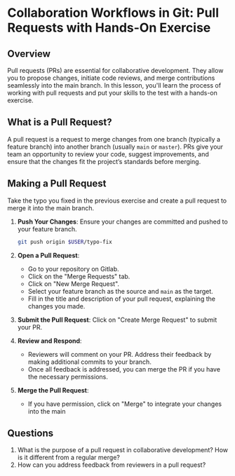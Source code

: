# Collaboration Workflows in Git: Pull Requests with Hands-On Exercise

## Overview
Pull requests (PRs) are essential for collaborative development. They allow you to propose changes, initiate code reviews, and merge contributions seamlessly into the main branch. In this lesson, you'll learn the process of working with pull requests and put your skills to the test with a hands-on exercise.

## What is a Pull Request?
A pull request is a request to merge changes from one branch (typically a feature branch) into another branch (usually `main` or `master`). PRs give your team an opportunity to review your code, suggest improvements, and ensure that the changes fit the project’s standards before merging.

## Making a Pull Request

Take the typo you fixed in the previous exercise and create a pull request to merge it into the main branch.

1. **Push Your Changes**: Ensure your changes are committed and pushed to your feature branch.
   ```bash
   git push origin $USER/typo-fix
   ```
2. **Open a Pull Request**:
    - Go to your repository on Gitlab.
    - Click on the "Merge Requests" tab.
    - Click on "New Merge Request".
    - Select your feature branch as the source and `main` as the target.
    - Fill in the title and description of your pull request, explaining the changes you made.

3. **Submit the Pull Request**: Click on "Create Merge Request" to submit your PR.
4. **Review and Respond**:
    - Reviewers will comment on your PR. Address their feedback by making additional commits to your branch.
    - Once all feedback is addressed, you can merge the PR if you have the necessary permissions.

5. **Merge the Pull Request**:
    - If you have permission, click on "Merge" to integrate your changes into the main

## Questions
1. What is the purpose of a pull request in collaborative development? How is it different from a regular merge?
2. How can you address feedback from reviewers in a pull request?
